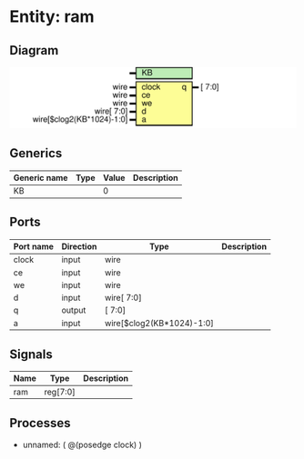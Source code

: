 # Entity: ram

## Diagram

![Diagram](ram.svg "Diagram")
## Generics

| Generic name | Type | Value | Description |
| ------------ | ---- | ----- | ----------- |
| KB           |      | 0     |             |
## Ports

| Port name | Direction | Type                      | Description |
| --------- | --------- | ------------------------- | ----------- |
| clock     | input     | wire                      |             |
| ce        | input     | wire                      |             |
| we        | input     | wire                      |             |
| d         | input     | wire[                7:0] |             |
| q         | output    | [                7:0]     |             |
| a         | input     | wire[$clog2(KB*1024)-1:0] |             |
## Signals

| Name | Type     | Description |
| ---- | -------- | ----------- |
| ram  | reg[7:0] |             |
## Processes
- unnamed: ( @(posedge clock) )
